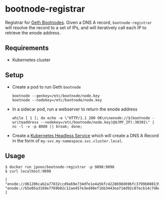 # bootnode-registrar

Registrar for [Geth Bootnodes](https://github.com/ethereum/go-ethereum/wiki/Setting-up-private-network-or-local-cluster#setup-bootnode). Given a DNS A record, `bootnode-registrar` will resolve the record to a set of IPs, and will iteratively call each IP to retrieve the enode address.

## Requirements

* Kubernetes cluster

## Setup

* Create a pod to run Geth `bootnode`
    ```
    bootnode --genkey=/etc/bootnode/node.key
    bootnode --nodekey=/etc/bootnode/node.key
    ```
* In a sidecar pod, run a webserver to return the enode address
    ```
    while [ 1 ]; do echo -e \"HTTP/1.1 200 OK\n\nenode://$(bootnode -writeaddress --nodekey=/etc/bootnode/node.key)@$(MY_IP):30301\" | nc -l -v -p 8080 || break; done;
    ```
* Create a [Kubernetes Headless Service](https://kubernetes.io/docs/concepts/services-networking/service/#headless-services) which will create a DNS A Record in the form of `my-svc.my-namespace.svc.cluster.local`.

## Usage

```
$ docker run jpoon/bootnode-registrar -p 9898:9898
$ curl localhost:9898

[
"enode://d61206cab2a77832ccd9a69e734dfe1e4a56fc4228698d696fc3799b0801398219d6e529cc33e84e5000d22865a4b42370fdfc1784d306e943553e9bfadd617e@10.244.2.43:30301",
"enode://b5e05a3169e7769b02c12ae457e3ed40ef1bb3443ea714d92c87ecb14c7d6eedb854aa83ab510f04813b1b0fbf49d39f781b0b38b1983a3688c25d6c5297929a@10.244.3.31:30301"
]

```

